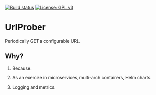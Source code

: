 [![Build status](https://github.com/aledegano/urlprober/workflows/ci/badge.svg)](https://github.com/aledegano/dyndns-updater/actions) [![License: GPL v3](https://img.shields.io/badge/License-GPLv3-blue.svg)](https://www.gnu.org/licenses/gpl-3.0)

# UrlProber

Periodically GET a configurable URL.

## Why?

1. Because.

2. As an exercise in microservices, multi-arch containers, Helm charts.

3. Logging and metrics.
